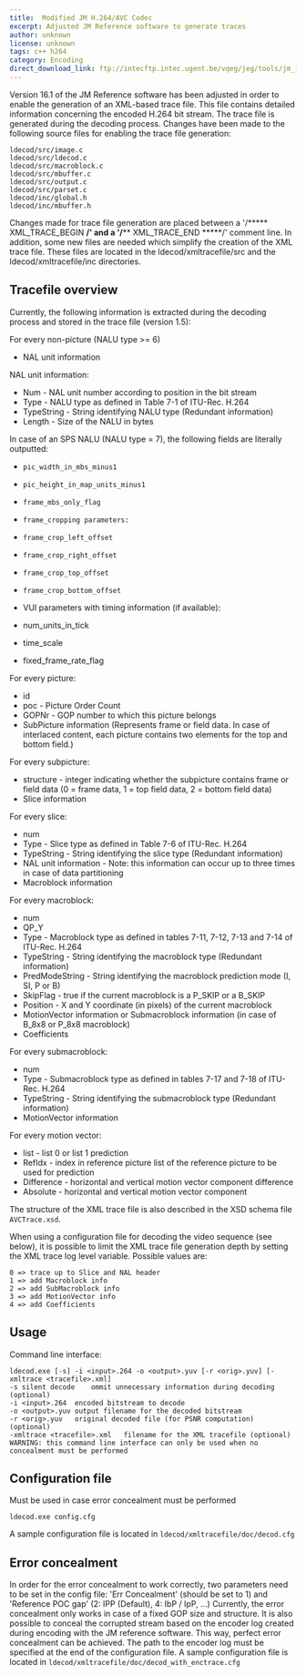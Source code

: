 ```yaml
---
title:  Modified JM H.264/AVC Codec
excerpt: Adjusted JM Reference software to generate traces
author: unknown
license: unknown
tags: c++ h264
category: Encoding
direct_download_link: ftp://intecftp.intec.ugent.be/vqeg/jeg/tools/jm_16.1_xmltrace_v1.5.zip
---
```


Version 16.1 of the JM Reference software has been adjusted in order to enable the generation of an XML-based trace file. This file contains detailed information concerning the encoded H.264 bit stream. The trace file is generated during the decoding process. Changes have been made to the following source files for enabling the trace file generation:

    ldecod/src/image.c
    ldecod/src/ldecod.c
    ldecod/src/macroblock.c
    ldecod/src/mbuffer.c
    ldecod/src/output.c
    ldecod/src/parset.c
    ldecod/inc/global.h
    ldecod/inc/mbuffer.h

Changes made for trace file generation are placed between a '/***** XML_TRACE_BEGIN ****/' and a '/****** XML_TRACE_END *****/' comment line. In addition, some new files are needed which simplify the creation of the XML trace file. These files are located in the ldecod/xmltracefile/src and the ldecod/xmltracefile/inc directories.

## Tracefile overview

Currently, the following information is extracted during the decoding process and stored in the trace file (version 1.5):

For every non-picture (NALU type >= 6)

* NAL unit information

NAL unit information:

* Num - NAL unit number according to position in the bit stream
* Type - NALU type as defined in Table 7-1 of ITU-Rec. H.264
* TypeString - String identifying NALU type (Redundant information)
* Length - Size of the NALU in bytes

In case of an SPS NALU (NALU type = 7), the following fields are literally outputted:

* `pic_width_in_mbs_minus1`
* `pic_height_in_map_units_minus1`
* `frame_mbs_only_flag`
* `frame_cropping parameters:`
* `frame_crop_left_offset`
* `frame_crop_right_offset`
* `frame_crop_top_offset`
* `frame_crop_bottom_offset`

* VUI parameters with timing information (if available):

* num_units_in_tick
* time_scale
* fixed_frame_rate_flag

For every picture:

* id
* poc - Picture Order Count
* GOPNr - GOP number to which this picture belongs
* SubPicture information (Represents frame or field data. In case of interlaced content, each picture contains two elements for the top and bottom field.)

For every subpicture:

* structure - integer indicating whether the subpicture contains frame or field data (0 = frame data, 1 = top field data, 2 = bottom field data)
* Slice information

For every slice:

* num
* Type - Slice type as defined in Table 7-6 of ITU-Rec. H.264
* TypeString - String identifying the slice type (Redundant information)
* NAL unit information - Note: this information can occur up to three times in case of data partitioning
* Macroblock information

For every macroblock:

* num
* QP_Y
* Type - Macroblock type as defined in tables 7-11, 7-12, 7-13 and 7-14 of ITU-Rec. H.264
* TypeString - String identifying the macroblock type (Redundant information)
* PredModeString - String identifying the macroblock prediction mode (I, SI, P or B)
* SkipFlag - true if the current macroblock is a P_SKIP or a B_SKIP
* Position - X and Y coordinate (in pixels) of the current macroblock
* MotionVector information or Submacroblock information (in case of B_8x8 or P_8x8 macroblock)
* Coefficients

For every submacroblock:

* num
* Type - Submacroblock type as defined in tables 7-17 and 7-18 of ITU-Rec. H.264
* TypeString - String identifying the submacroblock type (Redundant information)
* MotionVector information

For every motion vector:

* list - list 0 or list 1 prediction
* RefIdx - index in reference picture list of the reference picture to be used for prediction
* Difference - horizontal and vertical motion vector component difference
* Absolute - horizontal and vertical motion vector component

The structure of the XML trace file is also described in the XSD schema file `AVCTrace.xsd`.

When using a configuration file for decoding the video sequence (see below), it is possible to limit the XML
trace file generation depth by setting the XML trace log level variable. Possible values are:

    0 => trace up to Slice and NAL header
    1 => add Macroblock info
    2 => add SubMacroblock info
    3 => add MotionVector info
    4 => add Coefficients

## Usage

Command line interface:

```
ldecod.exe [-s] -i <input>.264 -o <output>.yuv [-r <orig>.yuv] [-xmltrace <tracefile>.xml]
-s silent decode    ommit unnecessary information during decoding (optional)
-i <input>.264  encoded bitstream to decode
-o <output>.yuv output filename for the decoded bitstream
-r <orig>.yuv   original decoded file (for PSNR computation) (optional)
-xmltrace <tracefile>.xml   filename for the XML tracefile (optional)
WARNING: this command line interface can only be used when no concealment must be performed
```

## Configuration file

Must be used in case error concealment must be performed

    ldecod.exe config.cfg

A sample configuration file is located in `ldecod/xmltracefile/doc/decod.cfg`

## Error concealment

In order for the error concealment to work correctly, two parameters need to be set in the config file: 'Err Concealment' (should be set to 1) and 'Reference POC gap' (2: IPP (Default), 4: IbP / IpP, ...) Currently, the error concealment only works in case of a fixed GOP size and structure.
It is also possible to conceal the corrupted stream based on the encoder log created during encoding with the JM reference software. This way, perfect error concealment can be achieved. The path to the encoder log must be specified at the end of the configuration file.
A sample configuration file is located in `ldecod/xmltracefile/doc/decod_with_enctrace.cfg`